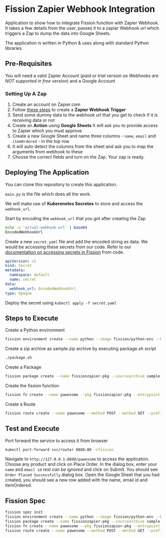 # Fission Zapier Webhook Integration

Application to show how to integrate Fission function with Zapier Webhook. It takes a few details from the user, passes it to a zapier Webhook url which triggers a Zap to dump the data into Google Sheets.

The application is written in Python & uses along with standard Python libraries.

## Pre-Requisites

You will need a valid Zapier Account (*paid or trial version as Webhooks are NOT supported in free version*) and a Google Account

### Setting Up A Zap
  
1. Create an account on Zapier.com
2. Follow [these steps](https://zapier.com/help/create/code-webhooks/trigger-zaps-from-webhooks#add-a-webhook-trigger) to create a **Zapier Webhook Trigger**
3. Send some dummy data to the webhook url that you get to check if it is receiving data or not
4. Create an **Action** using **Google Sheets** It will ask you to provide access to Zapier which you must approve
5. Create a new Google Sheet and name three columns - `name`, `email` and `itemOrdered` - in the top row
6. It will auto detect the columns from the sheet and ask you to map the arguments from webhook to these
7. Choose the correct fields and turn on the Zap. Your zap is ready.

## Deploying The Application

You can clone this repository to create this application.

`main.py` is the file which does all the work.

We will make use of **Kuberenetes Secretes** to store and access the `webhook_url`.

Start by encoding the `webhook_url` that you got after creating the Zap

```bash
echo -n 'actual-webhook-url' | base64
EncodedWebhookUrl
```

Create a new `secret.yaml` file and add the encoded string as data. We would be accessing these secrets from our code. Refer to our [documentation on accessing secrets in Fission](https://fission.io/docs/usage/function/access-secret-cfgmap-in-function/) from code.

```yaml
apiVersion: v1
kind: Secret
metadata:
  namespace: default
  name: secret
data:
  webhook_url: EncodedWebhookUrl
type: Opaque
```

Deploy the secret using `kubectl apply -f secret.yaml`

## Steps to Execute

Create a Python environment

```bash
fission environment create --name python --image fission/python-env --builder fission/python-builder:latest
```

Create a zip archive as sample.zip archive by executing package.sh script

```bash
./package.sh
```

Create a Package

```bash
fission package create --name fissionzapier-pkg --sourcearchive sample.zip --env python
```

Create the fission function

```bash
fission fn create --name pawesome --pkg fissionzapier-pkg --entrypoint "main.main" --secret secret
```

Create a Route

```bash
fission route create --name pawesome --method POST --method GET --prefix /pawesome --function pawesome
```

## Test and Execute

Port forward the service to access it from browser

```bash
kubectl port-forward svc/router 8888:80 -nfission
```

Navigate to `http://127.0.0.1:8888/pawesome` to access the application.
Choose any product and click on Place Order.
In the dialog box, enter your `name` and `email id` *rest can be ignored* and click on Submit.
You should see `Order Placed Successfully` dialog box.
Open the Google Sheet that you had created, you should see a new row added with the name, email id and itemOrdered.

## Fission Spec

```bash
fission spec init
fission environment create --name python --image fission/python-env --builder fission/python-builder:latest --spec
fission package create --name fissionzapier-pkg --sourcearchive sample.zip --env python --spec
fission fn create --name pawesome --pkg fissionzapier-pkg --entrypoint "main.main" --secret secret --spec
fission route create --name pawesome --method POST --method GET --prefix /pawesome --function pawesome --spec
```
